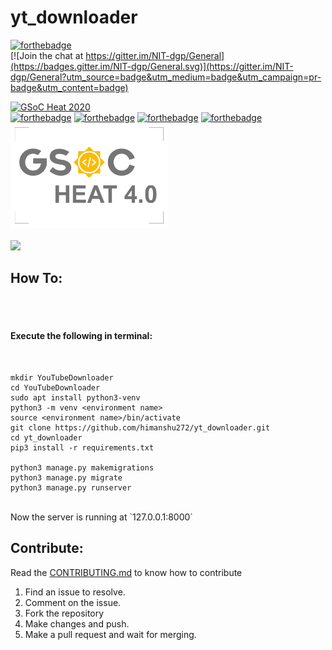 # yt_downloader

[![forthebadge](https://forthebadge.com/images/badges/made-with-python.svg)](https://forthebadge.com)
<br>
[![Join the chat at https://gitter.im/NIT-dgp/General](https://badges.gitter.im/NIT-dgp/General.svg)](https://gitter.im/NIT-dgp/General?utm_source=badge&utm_medium=badge&utm_campaign=pr-badge&utm_content=badge)
 
[![GSoC Heat 2020](https://img.shields.io/badge/GSoC%20Heat-2020-orange.svg)](https://nitdgpos.github.io/gsoc_heat)
<br>
[![forthebadge](https://forthebadge.com/images/badges/uses-html.svg)](https://forthebadge.com)
[![forthebadge](https://forthebadge.com/images/badges/uses-css.svg)](https://forthebadge.com)
[![forthebadge](https://forthebadge.com/images/badges/uses-js.svg)](https://forthebadge.com)
[![forthebadge](https://forthebadge.com/images/badges/uses-git.svg)](https://forthebadge.com)
<img src="stickgsoc.png" width="50%" height="50%">
<br><br>
![](https://github.com/lugnitdgp/yt_downloader/blob/master/ezgif-5-438488145ffc.gif)

## How To:
<br><br>

#### Execute the following in terminal:
<br>

```
mkdir YouTubeDownloader
cd YouTubeDownloader
sudo apt install python3-venv
python3 -m venv <environment name>
source <environment name>/bin/activate
git clone https://github.com/himanshu272/yt_downloader.git
cd yt_downloader
pip3 install -r requirements.txt

python3 manage.py makemigrations
python3 manage.py migrate
python3 manage.py runserver
```
<br>
Now the server is running at `127.0.0.1:8000`

## Contribute:
Read the <a href="CONTRIBUTING.md">CONTRIBUTING.md</a> to know how to contribute
1. Find an issue to resolve.
2. Comment on the issue.
3. Fork the repository
4. Make changes and push.
5. Make a pull request and wait for merging.

